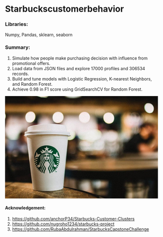 # Starbuckscustomerbehavior

### Libraries: 
Numpy, Pandas, sklearn, seaborn

### Summary: 
1. Simulate how people make purchasing decision with influence from promotional offers.
2. Load data from JSON files and explore 17000 profiles and 306534 records.
3. Build and tune models with Logistic Regression, K-nearest Neighbors, and Random Forest.
4. Achieve 0.98 in F1 score using GridSearchCV for Random Forest.


![Image of result](https://github.com/ShuangyuandData/Starbuckscustomerbehavior/blob/master/figure1.jpg)

#### Acknowledgement:
1. https://github.com/anchorP34/Starbucks-Customer-Clusters
2. https://github.com/nugroho1234/starbucks-project
3. https://github.com/RubaAbdulrahman/StarbucksCapstoneChallenge

